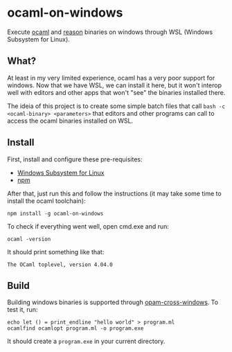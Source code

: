 # ocaml-on-windows

Execute [ocaml](http://ocaml.org/) and [reason](https://reasonml.github.io/) binaries on windows through WSL (Windows Subsystem for Linux).

## What?

At least in my very limited experience, ocaml has a very poor support for windows. Now that we have WSL, we can install it here, but it won't interop well with editors and other apps that won't "see" the binaries installed there.

The ideia of this project is to create some simple batch files that call `bash -c <ocaml-binary> <parameters>` that editors and other programs can call to access the ocaml binaries installed on WSL.

## Install

First, install and configure these pre-requisites:

* [Windows Subsystem for Linux](https://msdn.microsoft.com/en-us/commandline/wsl/install_guide)
* [npm](https://www.npmjs.com/)

After that, just run this and follow the instructions (it may take some time to install the ocaml toolchain):

```
npm install -g ocaml-on-windows
```

To check if everything went well, open cmd.exe and run:

```
ocaml -version
```

It should print something like that:

```
The OCaml toplevel, version 4.04.0
```

## Build

Building windows binaries is supported through [opam-cross-windows](https://github.com/whitequark/opam-cross-windows). To test it, run:

```
echo let () = print_endline "hello world" > program.ml
ocamlfind ocamlopt program.ml -o program.exe
```

It should create a `program.exe` in your current directory.
